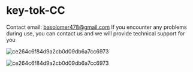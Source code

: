 # key-tok-CC
Contact email: basolomer478@gmail.com If you encounter any problems during use, you can contact us and we will provide technical support for you

![ce264c6f84d9a2cb0d09db6a7cc6973](https://github.com/basolomer01/key-tok-CC/assets/151312604/a701e0d9-8194-49b8-a210-3f388689df96)

![ce264c6f84d9a2cb0d09db6a7cc6973](https://github.com/basolomer01/key-tok-CC/assets/151312604/5ea03eb5-f7f9-42ea-a7bd-56af27a69cb7)
